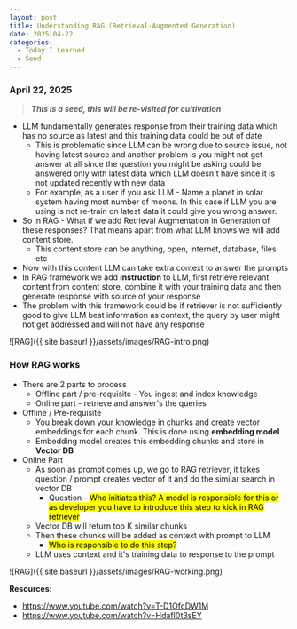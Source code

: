 ```yaml
---
layout: post
title: Understanding RAG (Retrieval-Augmented Generation)
date: 2025-04-22
categories:
  - Today I Learned
  - Seed
---
```

### April 22, 2025

> **_This is a seed, this will be re-visited for cultivation_**

- LLM fundamentally generates response from their training data which has no source as latest and this training data could be out of date
	- This is problematic since LLM can be wrong due to source issue, not having latest source and another problem is you might not get answer at all since the question you might be asking could be answered only with latest data which LLM doesn't have since it is not updated recently with new data
	- For example, as a user if you ask LLM - Name a planet in solar system having most number of moons. In this case if LLM you are using is not re-train on latest data it could give you wrong answer.
- So in RAG - What if we add Retrieval Augmentation in Generation of these responses? That means apart from what LLM knows we will add content store.
	- This content store can be anything, open, internet, database, files etc
- Now with this content LLM can take extra context to answer the prompts
- In RAG framework we add **instruction** to LLM, first retrieve relevant content from content store, combine it with your training data and then generate response with source of your response
- The problem with this framework could be if retriever is not sufficiently good to give LLM best information as context, the query by user might not get addressed and will not have any response

![RAG]({{ site.baseurl }}/assets/images/RAG-intro.png)

### How RAG works

- There are 2 parts to process
	- Offline part / pre-requisite - You ingest and index knowledge
	- Online part - retrieve and answer's the queries
- Offline / Pre-requisite
	- You break down your knowledge in chunks and create vector embeddings for each chunk. This is done using **embedding model**
	- Embedding model creates this embedding chunks and store in **Vector DB**
- Online Part
	- As soon as prompt comes up, we go to RAG retriever, it takes question / prompt creates vector of it and do the similar search in vector DB
		- Question - <mark>Who initiates this? A model is responsible for this or as developer you have to introduce this step to kick in RAG retriever</mark>
	- Vector DB will return top K similar chunks
	- Then these chunks will be added as context with prompt to LLM
		- <mark>Who is responsible to do this step?</mark>
	- LLM uses context and it's training data to response to the prompt


![RAG]({{ site.baseurl }}/assets/images/RAG-working.png)


**Resources:**
- https://www.youtube.com/watch?v=T-D1OfcDW1M
- https://www.youtube.com/watch?v=HdafI0t3sEY